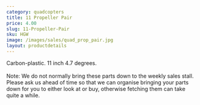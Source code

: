 ```yaml
---
category: quadcopters
title: 11 Propeller Pair
price: 4.00
slug: 11-Propeller-Pair
sku: HGW
image: /images/sales/quad_prop_pair.jpg
layout: productdetails
---
```

Carbon-plastic. 11 inch 4.7 degrees.
<br>
<br>Note: We do not normally bring these parts down to the weekly sales stall. Please ask us ahead of time so that we can organise bringing your parts down for you to either look at or buy, otherwise fetching them can take quite a while.